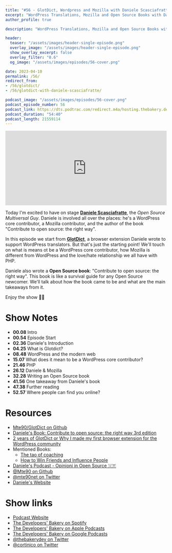 ```yaml
---
title: "#56 - GlotDict, Wordpress and Mozilla with Daniele Scasciafratte"
excerpt: "WordPress Translations, Mozilla and Open Source Books with Daniele Scasciafratte"
author_profile: true

description: "WordPress Translations, Mozilla and Open Source Books with Daniele Scasciafratte"

header:
  teaser: "/assets/images/header-single-episode.png"
  overlay_image: "/assets/images/header-single-episode.png"
  show_overlay_excerpt: false
  overlay_filter: "0.6"
  og_image: "/assets/images/episodes/56-cover.png"

date: 2023-04-10
permalink: /56/
redirect_from:
- /56/glotdict/
- /56/glotdict-with-daniele-scasciafratte/

podcast_image: "/assets/images/episodes/56-cover.png"
podcast_episode_number: 56
podcast_link: https://dts.podtrac.com/redirect.m4a/hosting.thebakery.dev/56-thedevelopersbakery-glotdict.m4a
podcast_duration: "54:40"
podcast_length: 21559114
---
```


<iframe src="https://open.spotify.com/embed-podcast/show/4jV6Yoz7D38sZJlYMzJm3k" width="100%" height="232" frameborder="0" allowtransparency="true" allow="encrypted-media"></iframe>

Today I'm excited to have on stage [**Daniele Scasciafratte**](https://twitter.com/mte90net), the _Open Source Multiversal Guy_. Daniele is involved all over the places: he's a WordPress core contributor, a Mozilla contributor, and the author of the book "Contribute to open source: the right way". 

In this episode we start from [**GlotDict**](https://github.com/Mte90/GlotDict), a browser extension Daniele wrote to support WordPress translators. But that's just the starting point! We'll touch on what is means ot be a WordPress core contributor, how Mozilla is different from WordPress and the love/hate relationship we all have with PHP.

Daniele also wrote a **Open Source book**: "Contribute to open source: the right way". This book is like a survival guide for any Open Source newcomer. We'll talk about how the book came to be and what are the main takeaways from it.

Enjoy the show 👨‍🍳

# Show Notes

- **00.08** Intro
- **00.54** Episode Start
- **02.36** Daniele's Introduction
- **04.25** What is Glotdict?
- **08.48** WordPress and the modern web
- **15.07** What does it mean to be a WordPress core contributor?
- **21.46** PHP
- **26.12** Daniele & Mozilla
- **32.28** Writing an Open Source book
- **41.56** One takeaway from Daniele's book
- **47.38** Further reading
- **52.57** Where people can find you online?

# Resources

* <i class="fab fa-github"></i> [Mte90/GlotDict on Github](https://github.com/Mte90/GlotDict)
* <i class="fas fa-book"></i> [Daniele's Book: Contribute to open source: the right way 3rd edition](https://daniele.tech/2022/09/contribute-to-open-source-the-right-way-3rd-edition/)
* <i class="fas fa-link"></i> [2 years of GlotDict or Why I made my first browser extension for the WordPress community](https://daniele.tech/2018/03/2-years-of-glotdict/)
* Mentioned Books:
    * <i class="fas fa-book"></i> [The tao of coaching](https://www.goodreads.com/book/show/265454.The_Tao_of_Coaching)
    * <i class="fas fa-book"></i> [How to Win Friends and Influence People](https://www.goodreads.com/book/show/123911414-how-to-win-friends-and-influence-people)
* <i class="fas fa-podcast"></i> [Daniele's Podcast - Opinioni in Open Source 🇮🇹](https://daniele.tech/podcast/)
* <i class="fab fa-github"></i> [@Mte90 on Github](https://github.com/Mte90)
* <i class="fab fa-twitter"></i> [@mte90net on Twitter](https://twitter.com/mte90net)
* <i class="fas fa-link"></i> [Daniele's Website](https://daniele.tech/eng)

# Show links

* <i class="fas fa-link"></i> [Podcast Website](https://thebakery.dev)
* <i class="fab fa-spotify"></i> [The Developers' Bakery on Spotify](https://open.spotify.com/show/4jV6Yoz7D38sZJlYMzJm3k?si=AL3ske_0R_CKlEScMhYhug)
* <i class="fas fa-podcast"></i> [The Developers' Bakery on Apple Podcasts](https://podcasts.apple.com/us/podcast/the-developers-bakery/id1542849034)
* <i class="fab fa-google-play"></i> [The Developers' Bakery on Google Podcasts](https://podcasts.google.com/feed/aHR0cHM6Ly90aGViYWtlcnkuZGV2L3BvZGNhc3QueG1s)
* <i class="fab fa-twitter"></i> [@thebakerydev on Twitter](https://twitter.com/thebakerydev)
* <i class="fab fa-twitter"></i> [@cortinico on Twitter](https://twitter.com/cortinico)